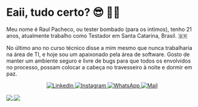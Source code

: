 <!--
<img align="right" height="280px" src="https://github.com/raulpacheco2k/raulpacheco2k/blob/main/man.png?raw=true" />
-->

# Eaii, tudo certo? 😎 👨‍💻
Meu nome é Raul Pacheco, ou tester bombado (para os intimos), tenho 21 anos, atualmente trabalho como Testador em Santa Catarina, Brasil. 🇧🇷

No último ano no curso técnico disse a mim mesmo que nunca trabalharia na área de TI, e hoje sou um apaixonado pela área de software. Gosto de manter um ambiente seguro e livre de bugs para que todos os envolvidos no processo, possam colocar a cabeça no travesseiro à noite e dormir em paz.

<!--
<details>
  <summary> 🤘 Other things</summary>
  <p> 💬 You can ask me a few questions <a href="https://github.com/raulpacheco2k/raulpacheco2k/issues">here</a>.</p>
  <img src="https://visitor-badge.glitch.me/badge?page_id=github/raulpacheco2k">
</details>
-->

<p align="center">
  <a href="https://www.linkedin.com/in/raulpacheco2k">
    <img alt="Linkedin" src="https://img.shields.io/badge/LinkedIn-0077B5?style=for-the-badge&logo=linkedin&logoColor=white">
  </a>
  <a href="https://www.instagram.com/raulpacheco2k">
    <img alt="Instagram" src="https://img.shields.io/badge/Instagram-E4405F?style=for-the-badge&logo=instagram&logoColor=white">
  </a>
  <a href="https://api.whatsapp.com/send?phone=5548998210638">
    <img alt="WhatsApp" src="https://img.shields.io/badge/WhatsApp-25D366?style=for-the-badge&logo=whatsapp&logoColor=white">
  </a>
  <a href="mailto:eu@raulpacheco.com.br">
    <img alt="Mail" src="https://img.shields.io/badge/Gmail-D14836?style=for-the-badge&logo=gmail&logoColor=white">
  </a>
</p>

<a href="https://github.com/raulpacheco2k">
  <img align="center" src="https://github-readme-stats.vercel.app/api?username=raulpacheco2k&include_all_commits=true&count_private=true&hide_border=true&hide_rank=true&hide_title=true&theme=dark"/>
  <img align="center" src="https://github-readme-stats.vercel.app/api/wakatime?username=raulpacheco2k&theme=dark&hide_border=true&hide_title=true&langs_count=5"/>
</a>

<!--
<p align="center">
<a href="#"><img src="https://img.shields.io/badge/PHP-777BB4?style=for-the-badge&logo=php&logoColor=white"></a>
<a href="#"><img src="https://img.shields.io/badge/Python-3776AB?style=for-the-badge&logo=python&logoColor=white"></a>
</p>
-->
